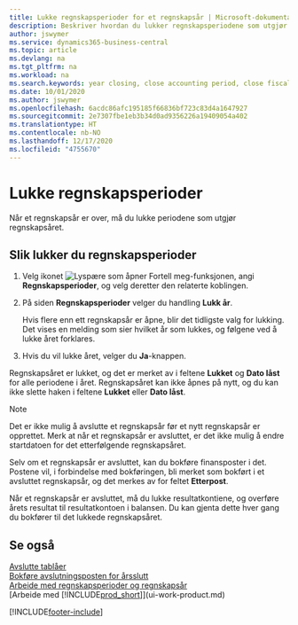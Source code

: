 ```yaml
---
title: Lukke regnskapsperioder for et regnskapsår | Microsoft-dokumentasjon
description: Beskriver hvordan du lukker regnskapsperiodene som utgjør regnskapsåret.
author: jswymer
ms.service: dynamics365-business-central
ms.topic: article
ms.devlang: na
ms.tgt_pltfrm: na
ms.workload: na
ms.search.keywords: year closing, close accounting period, close fiscal year, bank account detailed trial balance
ms.date: 10/01/2020
ms.author: jswymer
ms.openlocfilehash: 6acdc86afc195185f66836bf723c83d4a1647927
ms.sourcegitcommit: 2e7307fbe1eb3b34d0ad9356226a19409054a402
ms.translationtype: HT
ms.contentlocale: nb-NO
ms.lasthandoff: 12/17/2020
ms.locfileid: "4755670"
---
```

# <a name="close-accounting-periods"></a>Lukke regnskapsperioder
Når et regnskapsår er over, må du lukke periodene som utgjør regnskapsåret.

## <a name="to-close-accounting-periods"></a>Slik lukker du regnskapsperioder
1. Velg ikonet ![Lyspære som åpner Fortell meg-funksjonen](media/ui-search/search_small.png "Fortell hva du vil gjøre"), angi **Regnskapsperioder**, og velg deretter den relaterte koblingen.
2. På siden **Regnskapsperioder** velger du handling **Lukk år**.

    Hvis flere enn ett regnskapsår er åpne, blir det tidligste valg for lukking. Det vises en melding som sier hvilket år som lukkes, og følgene ved å lukke året forklares.
3. Hvis du vil lukke året, velger du **Ja**-knappen.

Regnskapsåret er lukket, og det er merket av i feltene **Lukket** og **Dato låst** for alle periodene i året. Regnskapsåret kan ikke åpnes på nytt, og du kan ikke slette haken i feltene **Lukket** eller **Dato låst**.

> [!NOTE]  
>   Det er ikke mulig å avslutte et regnskapsår før et nytt regnskapsår er opprettet. Merk at når et regnskapsår er avsluttet, er det ikke mulig å endre startdatoen for det etterfølgende regnskapsåret.

Selv om et regnskapsår er avsluttet, kan du bokføre finansposter i det. Postene vil, i forbindelse med bokføringen, bli merket som bokført i et avsluttet regnskapsår, og det merkes av for feltet **Etterpost**.

Når et regnskapsår er avsluttet, må du lukke resultatkontiene, og overføre årets resultat til resultatkontoen i balansen. Du kan gjenta dette hver gang du bokfører til det lukkede regnskapsåret.

## <a name="see-also"></a>Se også

[Avslutte tablåer](year-close-books.md)  
[Bokføre avslutningsposten for årsslutt](year-how-post-year-end-close-entry.md)  
[Arbeide med regnskapsperioder og regnskapsår](finance-accounting-periods-and-fiscal-years.md)  
[Arbeide med [!INCLUDE[prod_short](includes/prod_short.md)]](ui-work-product.md)


[!INCLUDE[footer-include](includes/footer-banner.md)]